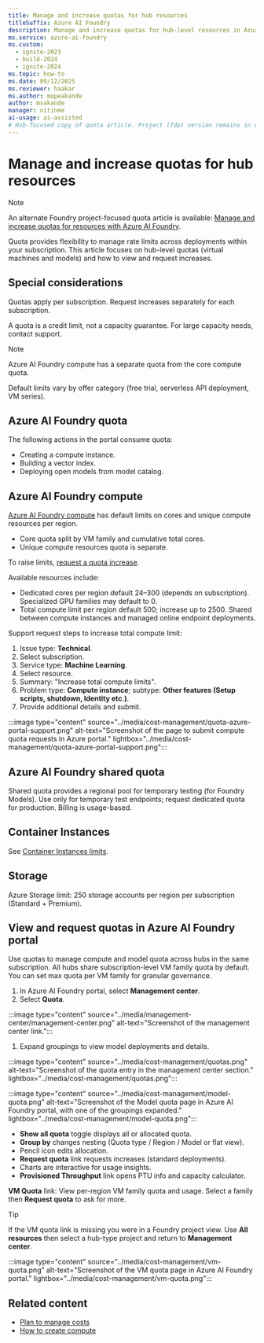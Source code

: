 ```yaml
---
title: Manage and increase quotas for hub resources
titleSuffix: Azure AI Foundry
description: Manage and increase quotas for hub-level resources in Azure AI Foundry.
ms.service: azure-ai-foundry
ms.custom:
  - ignite-2023
  - build-2024
  - ignite-2024
ms.topic: how-to
ms.date: 09/12/2025
ms.reviewer: haakar
ms.author: mopeakande
author: msakande 
manager: nitinme
ai-usage: ai-assisted
# Hub-focused copy of quota article. Project (fdp) version remains in quota.md
---
```

# Manage and increase quotas for hub resources

> [!NOTE]
> An alternate Foundry project-focused quota article is available: [Manage and increase quotas for resources with Azure AI Foundry](quota.md).

Quota provides flexibility to manage rate limits across deployments within your subscription. This article focuses on hub-level quotas (virtual machines and models) and how to view and request increases.

## Special considerations 

Quotas apply per subscription. Request increases separately for each subscription.

A quota is a credit limit, not a capacity guarantee. For large capacity needs, contact support.

> [!NOTE]
> Azure AI Foundry compute has a separate quota from the core compute quota.

Default limits vary by offer category (free trial, serverless API deployment, VM series).

## Azure AI Foundry quota 

The following actions in the portal consume quota: 

- Creating a compute instance.
- Building a vector index.
- Deploying open models from model catalog.

## Azure AI Foundry compute 

[Azure AI Foundry compute](./create-manage-compute.md) has default limits on cores and unique compute resources per region.

- Core quota split by VM family and cumulative total cores.
- Unique compute resources quota is separate.

To raise limits, [request a quota increase](#view-and-request-quotas-in-azure-ai-foundry-portal).

Available resources include:
- Dedicated cores per region default 24–300 (depends on subscription). Specialized GPU families may default to 0.
- Total compute limit per region default 500; increase up to 2500. Shared between compute instances and managed online endpoint deployments.

Support request steps to increase total compute limit:
1. Issue type: **Technical**.
1. Select subscription.
1. Service type: **Machine Learning**.
1. Select resource.
1. Summary: "Increase total compute limits".
1. Problem type: **Compute instance**; subtype: **Other features (Setup scripts, shutdown, Identity etc.)**.
1. Provide additional details and submit.

:::image type="content" source="../media/cost-management/quota-azure-portal-support.png" alt-text="Screenshot of the page to submit compute quota requests in Azure portal." lightbox="../media/cost-management/quota-azure-portal-support.png":::

## Azure AI Foundry shared quota 

Shared quota provides a regional pool for temporary testing (for Foundry Models). Use only for temporary test endpoints; request dedicated quota for production. Billing is usage-based.

## Container Instances 

See [Container Instances limits](/azure/azure-resource-manager/management/azure-subscription-service-limits#container-instances-limits).

## Storage

Azure Storage limit: 250 storage accounts per region per subscription (Standard + Premium).

## View and request quotas in Azure AI Foundry portal

Use quotas to manage compute and model quota across hubs in the same subscription. All hubs share subscription-level VM family quota by default. You can set max quota per VM family for granular governance.

1. In Azure AI Foundry portal, select **Management center**.
1. Select **Quota**.

:::image type="content" source="../media/management-center/management-center.png" alt-text="Screenshot of the management center link.":::

1. Expand groupings to view model deployments and details.

:::image type="content" source="../media/cost-management/quotas.png" alt-text="Screenshot of the quota entry in the management center section." lightbox="../media/cost-management/quotas.png":::

:::image type="content" source="../media/cost-management/model-quota.png" alt-text="Screenshot of the Model quota page in Azure AI Foundry portal, with one of the groupings expanded." lightbox="../media/cost-management/model-quota.png":::
 
- **Show all quota** toggle displays all or allocated quota.
- **Group by** changes nesting (Quota type / Region / Model or flat view).
- Pencil icon edits allocation.
- **Request quota** link requests increases (standard deployments).
- Charts are interactive for usage insights.
- **Provisioned Throughput** link opens PTU info and capacity calculator.

**VM Quota** link: View per-region VM family quota and usage. Select a family then **Request quota** to ask for more.

> [!TIP]
> If the VM quota link is missing you were in a Foundry project view. Use **All resources** then select a hub-type project and return to **Management center**.

:::image type="content" source="../media/cost-management/vm-quota.png" alt-text="Screenshot of the VM quota page in Azure AI Foundry portal." lightbox="../media/cost-management/vm-quota.png":::

## Related content

- [Plan to manage costs](./costs-plan-manage.md)
- [How to create compute](./create-manage-compute.md)

